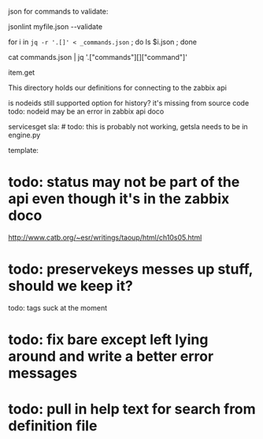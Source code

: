 
json for commands
to validate:


jsonlint myfile.json
--validate



for i in `jq -r '.[]' < _commands.json` ; do ls $i.json ; done



cat  commands.json | jq '.["commands"][]["command"]'


item.get

This directory holds our definitions for connecting to the zabbix api


is nodeids still supported option for history? it's missing from source code
todo: nodeid may be an error in zabbix api doco


servicesget sla:
    # todo: this is probably not working, getsla needs to be in engine.py

template:
# todo: status may not be part of the api even though it's in the zabbix doco

http://www.catb.org/~esr/writings/taoup/html/ch10s05.html

# todo: preservekeys messes up stuff, should we keep it?

todo: tags suck at the moment
# todo: fix bare except left lying around and write a better error messages
# todo: pull in help text for search from definition file

